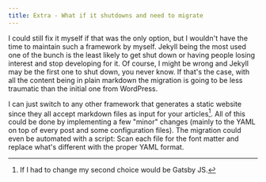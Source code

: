 ```yaml
---
title: Extra - What if it shutdowns and need to migrate
---
```


I could still fix it myself if that was the only option, but I wouldn't have the time to maintain such a framework by myself. Jekyll being the most used one of the bunch is the least likely to get shut down or having people losing interest and stop developing for it. Of course, I might be wrong and Jekyll may be the first one to shut down, you never know. If that's the case, with all the content being in plain markdown the migration is going to be less traumatic than the initial one from WordPress.

I can just switch to any other framework that generates a static website since they all accept markdown files as input for your articles[^6]. All of this could be done by implementing a few "minor" changes (mainly to the YAML on top of every post and some configuration files). The migration could even be automated with a script: Scan each file for the font matter and replace what's different with the proper YAML format.


[^6]: If I had to change my second choice would be Gatsby JS.